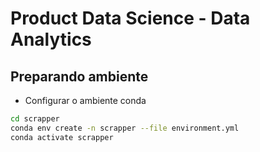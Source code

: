 # Product Data Science - Data Analytics


## Preparando ambiente

* Configurar o ambiente conda
``` bash
cd scrapper
conda env create -n scrapper --file environment.yml
conda activate scrapper
```